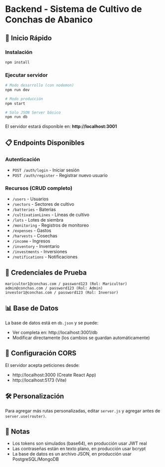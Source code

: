# Backend - Sistema de Cultivo de Conchas de Abanico

## 🚀 Inicio Rápido

### Instalación
```bash
npm install
```

### Ejecutar servidor
```bash
# Modo desarrollo (con nodemon)
npm run dev

# Modo producción
npm start

# Solo JSON Server básico
npm run db
```

El servidor estará disponible en: **http://localhost:3001**

## 📋 Endpoints Disponibles

### Autenticación
- `POST /auth/login` - Iniciar sesión
- `POST /auth/register` - Registrar nuevo usuario

### Recursos (CRUD completo)
- `/users` - Usuarios
- `/sectors` - Sectores de cultivo
- `/batteries` - Baterías
- `/cultivationLines` - Líneas de cultivo
- `/lots` - Lotes de siembra
- `/monitoring` - Registros de monitoreo
- `/expenses` - Gastos
- `/harvests` - Cosechas
- `/income` - Ingresos
- `/inventory` - Inventario
- `/investments` - Inversiones
- `/notifications` - Notificaciones

## 🔑 Credenciales de Prueba

```
maricultor1@conchas.com / password123 (Rol: Maricultor)
admin@conchas.com / password123 (Rol: Admin)
investor1@conchas.com / password123 (Rol: Inversor)
```

## 📊 Base de Datos

La base de datos está en `db.json` y se puede:
- Ver completa en: http://localhost:3001/db
- Modificar directamente (los cambios se guardan automáticamente)

## 🔧 Configuración CORS

El servidor acepta peticiones desde:
- http://localhost:3000 (Create React App)
- http://localhost:5173 (Vite)

## 🛠️ Personalización

Para agregar más rutas personalizadas, editar `server.js` y agregar antes de `server.use(router)`.

## 📝 Notas

- Los tokens son simulados (base64), en producción usar JWT real
- Las contraseñas están en texto plano, en producción usar bcrypt
- La base de datos es un archivo JSON, en producción usar PostgreSQL/MongoDB